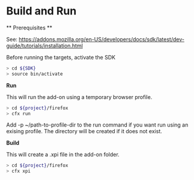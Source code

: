 Build and Run
=============

** Prerequisites **

See: https://addons.mozilla.org/en-US/developers/docs/sdk/latest/dev-guide/tutorials/installation.html

Before running the targets, activate the SDK
```sh
> cd ${SDK}
> source bin/activate
```

**Run**

This will run the add-on using a temporary browser profile.
```sh
> cd ${project}/firefox
> cfx run
```
Add -p ~/path-to-profile-dir to the run command if you want run using an exising profile.
The directory will be created if it does not exist.

**Build**

This will create a .xpi file in the add-on folder.
```sh
> cd ${project}/firefox
> cfx xpi
```